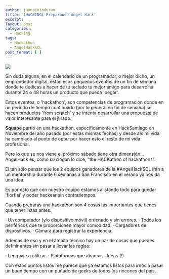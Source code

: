 ```yaml
---
author: juanpintoduran
title: '[HACKING] Preparando Angel Hack'
excerpt:
layout: post
categories:
  - Hacking
tags:
  - Hackathon
  - AngelHackSCL
post_format: [ ]
---
```


[![][1]][1]

Sin duda alguna, en el calendario de un programador, o mejor dicho, un emprendedor digital, están esos pequeños eventos de un fin de semana donde te dedicas a hacer de tu teclado tu mejor amigo para desarrollar durante 24 o 48 horas un producto que pueda 'pegar'.

Estos eventos, o 'hackathon', son competencias de programación donde en un periodo de tiempo continuado (por lo general en fin de semana) se hacen productos 'from scratch' y se intenta desarrollar una propuesta de valor interesante para el jurado.

**Squape** partió en una hackathon, específicamente en HackSantiago en Noviembre del año pasado (por estas mismas fechas) y desde ahí mi vida ha cambiado al punto de optar por hacer esto el resto de mi vida profesional.

Pero lo que se nos viene el próximo sábado tiene otra dimensión... AngelHack es, cómo su slogan lo dice, "the HACKathon of hackathons".

El tan sólo pensar que los 2 equipos ganadores de la #AngelHackSCL irán a un mentorship durante 6 semanas a San Francisco en el verano ya nos da una idea.

Es por esto que con nuestro equipo estamos alistando todo para quedar 'florflai' y poder hackear sin contratiempos.

Cuando preparas una hackathon son 4 cosas las importantes que tienes que tener listas antes.

 · Un computador (y/o dispositivo móvil) ordenado y sin errores.
 · Todos los periféricos que te proporcionen mayor comodidad.
 · Cargadores de dispositivos.
 · Cámara para registrar la experiencia.

Además de eso y en el ámbito técnico hay un par de cosas que puedes definir antes sin pasar a llevar las reglas:

 · Lenguaje a utilizar.
 · Plataformas que abarcar.
 · Ideas (!)

Con estos puntos listos me parece que ya estamos listos para irnos a pasar un buen tiempo con un puñado de geeks de todos los rincones del país.

 [1]: http://cabargas.com/images/angelhack.png